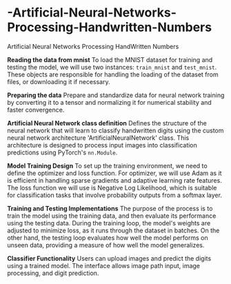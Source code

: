 # -Artificial-Neural-Networks-Processing-Handwritten-Numbers
 Artificial Neural Networks Processing HandWritten Numbers

 **Reading the data from mnist**
To load the MNIST dataset for training and testing the model, we will use two instances: `train_mnist` and `test_mnist`. These objects are responsible for handling the loading of the dataset from files, or downloading it if necessary.

**Preparing the data**
Prepare and standardize data for neural network training by converting it to a tensor and normalizing it for numerical stability and faster convergence.

**Artificial Neural Network class definition**
Defines the structure of the neural network that will learn to classify handwritten digits using the custom neural network architecture 'ArtificialNeuralNetwork' class. This architecture is designed to process input images into classification predictions using PyTorch's `nn.Module`. 

 **Model Training Design**
To set up the training environment, we need to define the optimizer and loss function. For optimizer, we will use Adam as it is efficient in handling sparse gradients and adaptive learning rate features. The loss function we will use is Negative Log Likelihood, which is suitable for classification tasks that involve probability outputs from a softmax layer.

**Training and Testing Implementations**
The purpose of the process is to train the model using the training data, and then evaluate its performance using the testing data. During the training loop, the model's weights are adjusted to minimize loss, as it runs through the dataset in batches. On the other hand, the testing loop evaluates how well the model performs on unseen data, providing a measure of how well the model generalizes.

**Classifier Functionality**
Users can upload images and predict the digits using a trained model. The interface allows image path input, image processing, and digit prediction.
